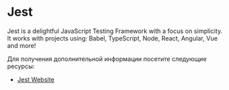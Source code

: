 # Jest

Jest is a delightful JavaScript Testing Framework with a focus on simplicity. It works with projects using: Babel, TypeScript, Node, React, Angular, Vue and more!

Для получения дополнительной информации посетите следующие ресурсы:

- [Jest Website](https://jestjs.io/)
